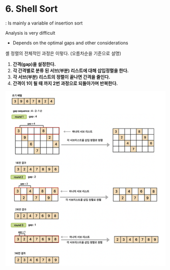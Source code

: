 
# 6. Shell Sort

: Is mainly a variable of insertion sort

Analysis is very difficult

* Depends on the optimal gaps and other considerations

셸 정렬의 전체적인 과정은 이렇다. (오름차순을 기준으로 설명)

1. **간격(gap)을 설정한다.**
2. **각 간격별로 분류 된 서브(부분) 리스트에 대해 삽입정렬을 한다.**
3. **각 서브(부분) 리스트의 정렬이 끝나면 간격을 줄인다.**
4. **간격이 1이 될 때 까지 2번 과정으로 되돌아가며 반복한다.**

![1712933574510](image/6.Shell_sort/1712933574510.png)
